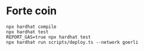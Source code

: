 # Forte coin

```shell
npx hardhat compile
npx hardhat test
REPORT_GAS=true npx hardhat test
npx hardhat run scripts/deploy.ts --network goerli
```
